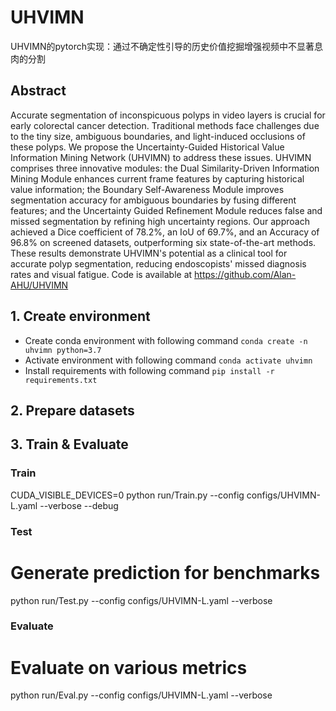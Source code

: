 # UHVIMN
UHVIMN的pytorch实现：通过不确定性引导的历史价值挖掘增强视频中不显著息肉的分割
## Abstract
Accurate segmentation of inconspicuous polyps in video layers is crucial for early colorectal cancer detection. Traditional methods face challenges due to the tiny size, ambiguous boundaries, and light-induced occlusions of these polyps. We propose the Uncertainty-Guided Historical Value Information Mining Network (UHVIMN) to address these issues. UHVIMN comprises three innovative modules: the Dual Similarity-Driven Information Mining Module enhances current frame features by capturing historical value information; the Boundary Self-Awareness Module improves segmentation accuracy for ambiguous boundaries by fusing different features; and the Uncertainty Guided Refinement Module reduces false and missed segmentation by refining high uncertainty regions. Our approach achieved a Dice coefficient of 78.2\%, an IoU of 69.7\%, and an Accuracy of 96.8\% on screened datasets, outperforming six state-of-the-art methods. These results demonstrate UHVIMN's potential as a clinical tool for accurate polyp segmentation, reducing endoscopists' missed diagnosis rates and visual fatigue. Code is available at https://github.com/Alan-AHU/UHVIMN
## 1. Create environment
  + Create conda environment with following command `conda create -n uhvimn python=3.7`
  + Activate environment with following command `conda activate uhvimn`
  + Install requirements with following command `pip install -r requirements.txt`
## 2. Prepare datasets
## 3. Train & Evaluate
### Train
  CUDA_VISIBLE_DEVICES=0 python run/Train.py --config configs/UHVIMN-L.yaml --verbose --debug
### Test 
  # Generate prediction for benchmarks
  python run/Test.py --config configs/UHVIMN-L.yaml --verbose
### Evaluate
  # Evaluate on various metrics
  python run/Eval.py --config configs/UHVIMN-L.yaml --verbose
